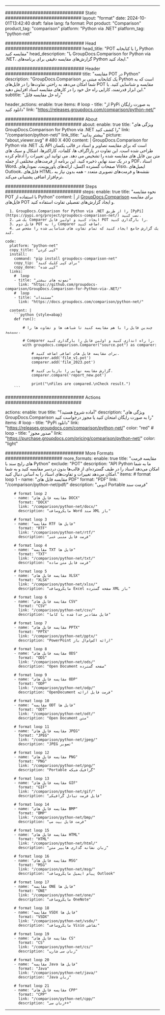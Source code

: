 
---
############################# Static ############################
layout: "format"
date:  2024-10-01T13:42:40
draft: false
lang: fa
format: Pot
product: "Comparison"
product_tag: "comparison"
platform: "Python via .NET"
platform_tag: "python-net"

############################# Head ############################
head_title: "POT را با کتابخانه Python مقایسه کنید"
head_description: "با GroupDocs.Comparison for Python via .NET، گزارش‌های مقایسه دقیقی برای برنامه‌های Python ایجاد کنید."

############################# Header ############################
title: "مقایسه POT در Python" 
description: "GroupDocs.Comparison یک کتابخانه مبتنی بر Python است که به شما امکان می‌دهد به راحتی تفاوت‌ها را در فایل‌های POT مقایسه و شناسایی کنید. با این ابزار قدرتمند، کارایی راه حل خود را در کارهای مقایسه اسناد افزایش دهید."
subtitle: "راه حل مقایسه فایل" 

header_actions:
  enable: true
  items:
    #  loop
    - title: "از PyPi به صورت رایگان دانلود کنید"
      link: "https://releases.groupdocs.com/comparison/python-net/"
      
############################# About ############################
about:
    enable: true
    title: "ویژگی های GroupDocs.Comparison for Python via .NET را کشف کنید"
    link: "/comparison/python-net/"
    link_title: "بیشتر بدانید"
    picture: "about_viewer.svg" # 480 X 400
    content: |
       GroupDocs.Comparison for Python via .NET یک API است که برای مقایسه تصاویر و اسناد در قالب یکسان طراحی شده است. این تفاوت در پاراگراف ها، کلمات، کاراکترها، اشکال و سبک های متن بین فایل های مقایسه شده را تشخیص می دهد. می توانید این تغییرات را ادغام کرده و در یک سند نهایی ذخیره کنید. این برنامه از فرمت‌های مختلفی از جمله PDF، اسناد Word، صفحات گسترده اکسل، ارائه‌های پاورپوینت، نمودارهای Visio، ایمیل‌های Outlook، فایل‌های HTML، نقشه‌ها و فرمت‌های تصویری متعدد - همه بدون نیاز به نرم‌افزار اضافی پشتیبانی می‌کند.

############################# Steps ############################
steps:
    enable: true
    title: "نحوه مقایسه POT با استفاده از Python"
    content: |
      از [GroupDocs.Comparison](https://products.groupdocs.com/comparison/python-net/) برای مقایسه فایل‌های POT و ایجاد گزارش‌های تفصیلی تفاوت استفاده کنید.
      
      1. GroupDocs.Comparison for Python via .NET را از طریق [PyPi](https://pypi.org/project/groupdocs-comparison-net/) نصب کنید.
      2. یک شی Comparer ایجاد کنید و اولین فایل POT را بارگذاری کنید.
      3. فایل دوم POT را به Comparer اضافه کنید.
      4. یک گزارش جامع ایجاد کنید که تمام تفاوت های شناسایی شده را مشخص می کند.
   
    code:
      platform: "python-net"
      copy_title: "کپی کردن"
      install:
        command: "pip install groupdocs-comparison-net"
        copy_tip: "برای کپی کلیک کنید"
        copy_done: "کپی شده"
      links:
        #  loop
        - title: "نمونه های بیشتر"
          link: "https://github.com/groupdocs-comparison/GroupDocs.Comparison-for-Python-via-.NET/"
        #  loop
        - title: "مستندات"
          link: "https://docs.groupdocs.com/comparison/python-net/"
          
      content: |
        ```python {style=abap}
        def run():

            # چندین فایل را با هم مقایسه کنید تا شباهت ها و تفاوت ها را ببینید.

            # Comparer را راه اندازی کنید و اولین فایل را بارگذاری کنید.
            with groupdocs.comparison.Comparer("source.pot") as comparer:

                # برای مقایسه فایل های اضافی اضافه کنید.
                comparer.add('file_v1.pot')
                comparer.add('file_2023.pot')

                # گزارش مقایسه نهایی را بازیابی کنید.
                comparer.compare('report_new.pot')

                print("\nFiles are compared.\nCheck result.")
        ```            

############################# Actions ############################

actions:
  enable: true
  title: "آماده شروع هستید؟"
  description: "ویژگی های GroupDocs.Comparison را به صورت رایگان امتحان کنید یا مجوز درخواست کنید"
  items:
    #  loop
    - title: "PyPi دانلود"
      link: "https://releases.groupdocs.com/comparison/python-net/"
      color: "red"
        #  loop
    - title: "صدور مجوز"
      link: "https://purchase.groupdocs.com/pricing/comparison/python-net/"
      color: "light"


############################# More Formats #####################
more_formats:
    enable: true
    title: "مقایسه فرمت های رایج سند با Python"
    exclude: "POT"
    description: "API Python ما به شما امکان می‌دهد اسناد را در طیف گسترده‌ای از قالب‌ها بدون دردسر مقایسه کنید و به شما امکان می‌دهد تغییرات و تفاوت‌های اسناد را به آسانی دنبال کنید."
    items: 
        # format loop 1
        - name: "مقایسه فایل های PDF"
          format: "PDF"
          link: "/comparison/python-net/pdf/"
          description: "ادوبی Portable فرمت سند"

        # format loop 2
        - name: "مقایسه فایل های DOCX"
          format: "DOCX"
          link: "/comparison/python-net/docx/"
          description: "مایکروسافت Word سند XML باز"

        # format loop 3
        - name: "مقایسه RTF فایل ها"
          format: "RTF"
          link: "/comparison/python-net/rtf/"
          description: "فرمت فایل متنی غنی"

        # format loop 4
        - name: "مقایسه TXT فایل ها"
          format: "TXT"
          link: "/comparison/python-net/txt/"
          description: "فرمت فایل متن ساده"

        # format loop 5
        - name: "مقایسه فایل های XLSX"
          format: "XLSX"
          link: "/comparison/python-net/xlsx/"
          description: "مایکروسافت Excel صفحه گسترده XML باز"

        # format loop 6
        - name: "مقایسه فایل های CSV"
          format: "CSV"
          link: "/comparison/python-net/csv/"
          description: "فایل مقادیر جدا شده با کاما"

        # format loop 7
        - name: "مقایسه فایل های PPTX"
          format: "PPTX"
          link: "/comparison/python-net/pptx/"
          description: "PowerPoint ارائه اکس‌ام‌ال باز"

        # format loop 8
        - name: "مقایسه فایل های ODS"
          format: "ODS"
          link: "/comparison/python-net/ods/"
          description: "Open Document صفحه گسترده"

        # format loop 9
        - name: "مقایسه فایل های ODP"
          format: "ODP"
          link: "/comparison/python-net/odp/"
          description: "OpenDocument فرمت فایل ارائه"

        # format loop 10
        - name: "مقایسه ODT فایل ها"
          format: "ODT"
          link: "/comparison/python-net/odt/"
          description: "Open Document متن"

        # format loop 11
        - name: "مقایسه فایل های JPEG"
          format: "JPEG"
          link: "/comparison/python-net/jpeg/"
          description: "JPEG تصویر"

        # format loop 12
        - name: "مقایسه فایل های PNG"
          format: "PNG"
          link: "/comparison/python-net/png/"
          description: "Portable گرافیک شبکه"

        # format loop 13
        - name: "مقایسه فایل های GIF"
          format: "GIF"
          link: "/comparison/python-net/gif/"
          description: "فایل فرمت تبادل گرافیکی"

        # format loop 14
        - name: "مقایسه فایل های BMP"
          format: "BMP"
          link: "/comparison/python-net/bmp/"
          description: "فرمت فایل بیت مپ"

        # format loop 15
        - name: "مقایسه فایل های HTML"
          format: "HTML"
          link: "/comparison/python-net/html/"
          description: "زبان نشانه گذاری هایپر متن"

        # format loop 16
        - name: "مقایسه فایل های MSG"
          format: "MSG"
          link: "/comparison/python-net/msg/"
          description: "پیام ایمیل مایکروسافت Outlook"

        # format loop 17
        - name: "مقایسه ONE فایل ها"
          format: "ONE"
          link: "/comparison/python-net/one/"
          description: "مایکروسافت OneNote"

        # format loop 18
        - name: "مقایسه VSDX فایل ها"
          format: "VSDX"
          link: "/comparison/python-net/vsdx/"
          description: "مایکروسافت Visio نقاشی"

        # format loop 19
        - name: "مقایسه فایل های CS"
          format: "CS"
          link: "/comparison/python-net/cs/"
          description: "زبان سی شارپ"

        # format loop 20
        - name: "مقایسه Java فایل ها"
          format: "Java"
          link: "/comparison/python-net/java/"
          description: "Java زبان"
          
        # format loop 21
        - name: "مقایسه فایل های CPP"
          format: "CPP"
          link: "/comparison/python-net/cpp/"
          description: "زبان سی++"
---